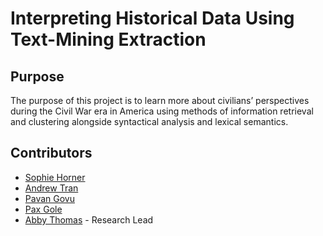 # Interpreting Historical Data Using Text-Mining Extraction

## Purpose
The purpose of this project is to learn more about civilians’ perspectives during the Civil War era in America using methods of information retrieval and clustering alongside syntactical analysis and lexical semantics.

## Contributors

- [Sophie Horner](https://github.com/hornersc)
- [Andrew Tran](https://github.com/nartmobile)
- [Pavan Govu](https://github.com/pavangovu)
- [Pax Gole](https://github.com/paxgole)
- [Abby Thomas](https://github.com/thomasabigail) - Research Lead

